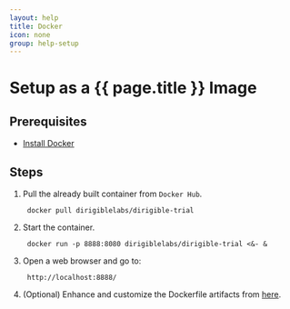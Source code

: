 ```yaml
---
layout: help
title: Docker
icon: none
group: help-setup
---
```


Setup as a {{ page.title }} Image
===


Prerequisites
---

- [Install Docker](https://docs.docker.com/engine/installation/)

Steps
---
      
1. Pull the already built container from `Docker Hub`.

        docker pull dirigiblelabs/dirigible-trial
        
2. Start the container.

        docker run -p 8888:8080 dirigiblelabs/dirigible-trial <&- &

3. Open a web browser and go to:

        http://localhost:8888/
        
4. (Optional) Enhance and customize the Dockerfile artifacts from [here](https://github.com/eclipse/dirigible/blob/master/org.eclipse.dirigible/org.eclipse.dirigible.parent/releng/docker/).
